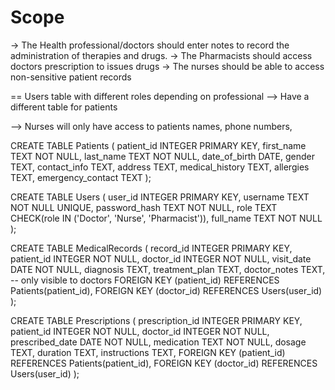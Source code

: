 # Scope


-> The Health professional/doctors should enter notes to record the
administration of therapies and drugs.
-> The Pharmacists should access doctors prescription to issues
drugs
-> The nurses should be able to access non-sensitive patient records

== Users table with different roles depending on professional
--> Have a different table for patients

--> Nurses will only have access to patients names, phone numbers,


CREATE TABLE Patients (
    patient_id INTEGER PRIMARY KEY,
    first_name TEXT NOT NULL,
    last_name TEXT NOT NULL,
    date_of_birth DATE,
    gender TEXT,
    contact_info TEXT,
    address TEXT,
    medical_history TEXT,
    allergies TEXT,
    emergency_contact TEXT
);

CREATE TABLE Users (
    user_id INTEGER PRIMARY KEY,
    username TEXT NOT NULL UNIQUE,
    password_hash TEXT NOT NULL,
    role TEXT CHECK(role IN ('Doctor', 'Nurse', 'Pharmacist')),
    full_name TEXT NOT NULL
);


CREATE TABLE MedicalRecords (
    record_id INTEGER PRIMARY KEY,
    patient_id INTEGER NOT NULL,
    doctor_id INTEGER NOT NULL,
    visit_date DATE NOT NULL,
    diagnosis TEXT,
    treatment_plan TEXT,
    doctor_notes TEXT,       -- only visible to doctors
    FOREIGN KEY (patient_id) REFERENCES Patients(patient_id),
    FOREIGN KEY (doctor_id) REFERENCES Users(user_id)
);


CREATE TABLE Prescriptions (
    prescription_id INTEGER PRIMARY KEY,
    patient_id INTEGER NOT NULL,
    doctor_id INTEGER NOT NULL,
    prescribed_date DATE NOT NULL,
    medication TEXT NOT NULL,
    dosage TEXT,
    duration TEXT,
    instructions TEXT,
    FOREIGN KEY (patient_id) REFERENCES Patients(patient_id),
    FOREIGN KEY (doctor_id) REFERENCES Users(user_id)
);
